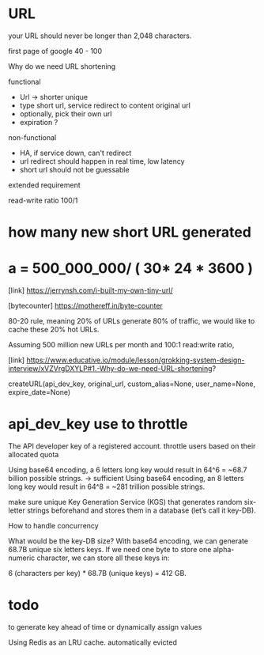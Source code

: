 

# URL

your URL should never be longer than 2,048 characters.

first page of google 40 - 100


Why do we need URL shortening


functional
- Url -> shorter unique 
- type short url, service redirect to content original url
- optionally, pick their own url
- expiration ?

non-functional
- HA, if service down, can't redirect
- url redirect should happen in real time, low latency
- short url should not be guessable

extended requirement




read-write ratio 100/1
# how many new short URL generated


# a = 500_000_000/  ( 30* 24 * 3600 )



[link] https://jerrynsh.com/i-built-my-own-tiny-url/


[bytecounter] https://mothereff.in/byte-counter



80-20 rule, meaning 20% of URLs generate 80% of traffic, we would like to cache these 20% hot URLs.


Assuming 500 million new URLs per month and 100:1 read:write ratio, 

[link] https://www.educative.io/module/lesson/grokking-system-design-interview/xVZVrgDXYLP#1.-Why-do-we-need-URL-shortening?



createURL(api_dev_key, original_url, custom_alias=None, user_name=None, expire_date=None)


# api_dev_key use to throttle 

The API developer key of a registered account. throttle users based on their allocated quota


Using base64 encoding, a 6 letters long key would result in 64^6 = ~68.7 billion possible strings. -> sufficient
Using base64 encoding, an 8 letters long key would result in 64^8 = ~281 trillion possible strings.

make sure unique
Key Generation Service (KGS) that generates random six-letter strings beforehand and stores them in a database (let’s call it key-DB). 

How to handle concurrency

What would be the key-DB size? With base64 encoding, we can generate 68.7B unique six letters keys. If we need one byte to store one alpha-numeric character, we can store all these keys in:

6 (characters per key) * 68.7B (unique keys) = 412 GB.



# todo

to generate key ahead of time
or dynamically assign values

Using Redis as an LRU cache. automatically evicted
